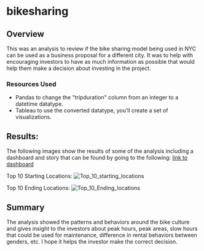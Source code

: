 # bikesharing
## Overview
This was an analysis to review if the bike sharing model being used in NYC can be used as a business proposal for a different city. It was to help with encouraging investors to have as much information as possible that would help them make a decision about investing in the project.

### Resources Used
- Pandas to change the "tripduration" column from an integer to a datetime datatype.
- Tableau to use the converted datatype, you’ll create a set of visualizations.

## Results:
The following images show the results of some of the analysis including a dashboard and story that can be found by going to the following:
[link to dashboard](https://public.tableau.com/views/BikeSharingProject_16497854922440/TOPSTATIONS?:language=en-US&:display_count=n&:origin=viz_share_link)

Top 10 Starting Locations:
![Top_10_starting_locations](https://user-images.githubusercontent.com/36766602/163239343-144e6c02-8dfa-4171-8000-a2e27f94cc24.jpg)

Top 10 Ending Locations:
![Top_10_Ending_locations](https://user-images.githubusercontent.com/36766602/163239549-8584e61e-b313-4dd7-b32d-299f44165b55.jpg)

## Summary
The analysis showed the patterns and behaviors around the bike culture and gives insight to the investors about peak hours, peak areas, slow hours that could be used for maintenance, difference in rental behaviors between genders, etc. I hope it helps the investor make the correct decision. 

